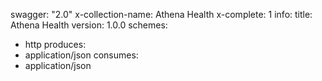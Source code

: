 swagger: "2.0"
x-collection-name: Athena Health
x-complete: 1
info:
  title: Athena Health
  version: 1.0.0
schemes:
- http
produces:
- application/json
consumes:
- application/json